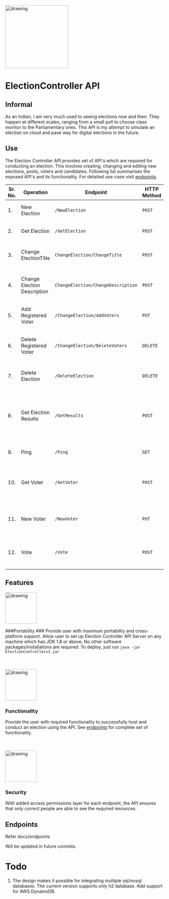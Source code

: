 <img src="https://image.flaticon.com/icons/png/512/95/95375.png" alt="drawing" width="200"/>

# ElectionController API #

## Informal ##
As an Indian, I am very much used to seeing elections
now and then. They happen at different scales, ranging
from a small poll to choose class monitor to the
Parliamentary ones. This API is my attempt to simulate
an election on cloud and pave way for digital elections
in the future.


## Use ##
The Election Controller API provides set of API's which are required for conducting an
election. This involves creating, changing and editing new elections, posts, voters and candidates.
Following list summarises the exposed API's and its functionality. For detailed use-case visit [endpoints](https://github.com/0110G/ElectionController/blob/master/docs/endpoints.md).

| **Sr. No.** | **Operation**  | **Endpoint** | **HTTP Method** | **Description** |
|---|---|---|---|---|
|1.|New Election| ```/NewElection```| ```POST``` | Lets user create a new election.|
|2.|Get Election| ```/GetElection```|```POST```|Lets user see an existing election.|
|3.|Change ElectionTitle| ```ChangeElection/ChangeTitle```|```POST```|Lets user change title of an existing election.|
|4.|Change Election Description|```ChangeElection/ChangeDescription```|```POST```|Lets user change description of an existing election|
|5.|Add Registered Voter|```/ChangeElection/AddVoters```|```PUT```|Lets user add new voters to an existing election.|
|6.|Delete Registered Voter|```/ChangeElection/DeleteVoters```|```DELETE```|Lets user delete voters from an existing election.|
|7.|Delete Election|```/DeleteElection```|```DELETE```|Lets user delete an existing election.|
|8.|Get Election Results|```/GetResults```|```POST```|Lets user see the rankings and secured votes of each candidate for each post in an existing election.|
|9.|Ping|```/Ping```|```GET```|Lets user check server status|
|10.|Get Voter|```/GetVoter```|```POST```|Lets user authenticate an existing voter with his/her credentials.|
|11.|New Voter|```/NewVoter```|```PUT```|Lets a user create a new voter with the corresponding details.|
|12.|Vote | ```/Vote``` | ```POST``` | Lets user cast his/her vote to a candidate for a given post.

## Features ##

<img src="https://cdn2.iconfinder.com/data/icons/leto-blue-gdpr/64/gdpr_data_portability-512.png" alt="drawing" width="100"/>


###Portability ###
Provide user with maximum portability and cross-platform support. Allow user to set up Election Controller API Server on any machine which 
 has JDK 1.8 or above. No other software packages/installations are required. To deploy, just run ```java -jar ElectionControllerv1.jar```
<br><br><br>

<img src="https://www.pngkey.com/png/full/274-2742417_half-life-logo-png-transparent-lambda-half-life.png" alt="drawing" width="100"/>

### Functionality ###
Provide the user with required functionality to successfully host and conduct an election using the API. 
  See [endpoints](https://github.com/0110G/ElectionController/blob/master/docs/endpoints.md) for complete set
   of functionality.
<br><br><br>

<img src="https://www.pngkey.com/png/full/203-2036982_security-icon-transparent-background-security-icon.png" alt="drawing" width="100"/>

### Security ### 
With added access permissions layer for each endpoint, the API ensures that only correct people are able to see the required 
resources.

## Endpoints ##
Refer docs/endpoints




Will be updated in future commits.

# Todo #
1. The design makes it possible for integrating 
    multiple sql/nosql databases. The current version
   supports only h2 database. Add support for AWS DynamoDB.

